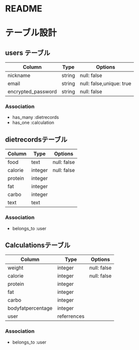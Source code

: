 # README

# テーブル設計

## users テーブル

| Column             | Type   | Options                  |
| ------------------ | ------ | ------------------------ |
| nickname           | string | null: false              |
| email              | string | null: false,unique: true |
| encrypted_password | string | null: false              |

### Association

- has_many :dietrecords
- has_one :calculation

## dietrecordsテーブル

| Column  | Type       | Options      |
| --------| ---------- | ------------ |
| food    | text       | null: false  |
| calorie | integer    | null: false  |
| protein | integer    |              |
| fat     | integer    |              |
| carbo   | integer    |              |
| text    | text       |              |

### Association

- belongs_to :user

## Calculationsテーブル

| Column            | Type        | Options      |
| ----------------- | ----------- | ------------ |
| weight            | integer     | null: false  |
| calorie           | integer     | null: false  |
| protein           | integer     |              |
| fat               | integer     |              |
| carbo             | integer     |              |
| bodyfatpercentage | integer     |              |
| user              | referrences |              |

### Association

- belongs_to :user